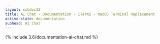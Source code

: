 ```yaml
---
layout: subdoc33
title: AI Chat - Documentation - iTerm2 - macOS Terminal Replacement
active-state: documentation
subhead: AI Chat
---
```

{% include 3.6/documentation-ai-chat.md %}

